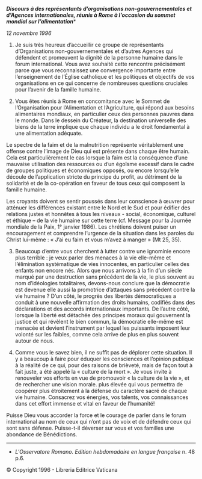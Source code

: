 ***Discours à des représentants d’organisations non-gouvernementales et d’Agences internationales, réunis à Rome à l’occasion du sommet mondial sur l’alimentation****

*12 novembre 1996*

1. Je suis très heureux d’accueillir ce groupe de représentants d’Organisations non-gouvernementales et d’autres Agences qui défendent et promeuvent la dignité de la personne humaine dans le forum international. Vous avez souhaité cette rencontre précisément parce que vous reconnaissez une convergence importante entre l’enseignement de l’Église catholique et les politiques et objectifs de vos organisations en ce qui concerne de nombreuses questions cruciales pour l’avenir de la famille humaine.

2. Vous êtes réunis à Rome en concomitance avec le Sommet de l’Organisation pour l’Alimentation et l’Agriculture, qui répond aux besoins alimentaires mondiaux, en particulier ceux des personnes pauvres dans le monde. Dans le dessein du Créateur, la destination universelle des biens de la terre implique que chaque individu a le droit fondamental à une alimentation adéquate.

Le spectre de la faim et de la malnutrition représente véritablement une offense contre l’image de Dieu qui est présente dans chaque être humain. Cela est particulièrement le cas lorsque la faim est la conséquence d’une mauvaise utilisation des ressources ou d’un égoïsme excessif dans le cadre de groupes politiques et économiques opposés, ou encore lorsqu’elle découle de l’application stricte du principe du profit, au détriment de la solidarité et de la co-opération en faveur de tous ceux qui composent la famille humaine.

Les croyants doivent se sentir poussés dans leur conscience à œuvrer pour atténuer les différences existant entre le Nord et le Sud et pour édifier des relations justes et honnêtes à tous les niveaux - social, économique, culturel et éthique – de la vie humaine sur cette terre (cf. Message pour la Journée mondiale de la Paix, 1° janvier 1986). Les chrétiens doivent puiser un encouragement et comprendre l’urgence de la situation dans les paroles du Christ lui-même : « J’ai eu faim et vous m’avez à manger » (Mt 25, 35).

3. Beaucoup d’entre vous cherchent à lutter contre une ignominie encore plus terrible : je veux parler des menaces à la vie elle-même et l’élimination systématique de vies innocentes, en particulier celles des enfants non encore nés. Alors que nous arrivons à la fin d’un siècle marqué par une destruction sans précédent de la vie, le plus souvent au nom d’idéologies totalitaires, devons-nous conclure que la démocratie est devenue elle aussi la promotrice d’attaques sans précédent contre la vie humaine ? D’un côté, le progrès des libertés démocratiques a conduit à une nouvelle affirmation des droits humains, codifiés dans des déclarations et des accords internationaux importants. De l’autre côté, lorsque la liberté est détachée des principes moraux qui gouvernent la justice et qui révèlent le bien commun, la démocratie elle-même est menacée et devient l’instrument par lequel les puissants imposent leur volonté sur les faibles, comme cela arrive de plus en plus souvent autour de nous.

4. Comme vous le savez bien, il ne suffit pas de déplorer cette situation. Il y a beaucoup à faire pour éduquer les consciences et l’opinion publique à la réalité de ce qui, pour des raisons de brièveté, mais de façon tout à fait juste, a été appelé la « culture de la mort ». Je vous invite à renouveler vos efforts en vue de promouvoir « la culture de la vie », et de rechercher une vision morale. plus élevée qui vous permettra de coopérer plus étroitement à la défense du caractère sacré de chaque vie humaine. Consacrez vos énergies, vos talents, vos connaissances dans cet effort immense et vital en faveur de l’humanité!

Puisse Dieu vous accorder la force et le courage de parler dans le forum international au nom de ceux qui n’ont pas de voix et de défendre ceux qui sont sans défense. Puisse-t-il déverser sur vous et vos familles une abondance de Bénédictions.

* * *

* *L'Osservatore Romano. Edition hebdomadaire en langue française* n. 48 p.6.

© Copyright 1996 - Libreria Editrice Vaticana
